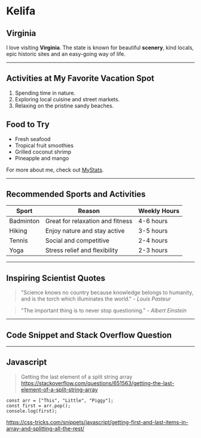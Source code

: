 
 # Kelifa

## Virginia

I love visiting **Virginia**. The state is known for beautiful **scenery**, kind locals, epic historic sites and an easy-going way of life.


---

## Activities at My Favorite Vacation Spot

   1. Spending time in nature.
   2. Exploring local cuisine and street markets.
   3. Relaxing on the pristine sandy beaches.

## Food to Try

   - Fresh seafood 
   - Tropical fruit smoothies
   -  Grilled coconut shrimp
   - Pineapple and mango 

For more about me, check out [MyStats](MyStats.md).

---

## Recommended Sports and Activities

| Sport            | Reason                                | Weekly Hours |
| ---------------- | ------------------------------------- | ------------ |
| Badminton        | Great for relaxation and fitness      | 4-6 hours    |
| Hiking           | Enjoy nature and stay active          | 3-5 hours    |
| Tennis           | Social and competitive                | 2-4 hours    |
| Yoga             | Stress relief and flexibility         | 2-3 hours    |

---

## Inspiring Scientist Quotes

> "Science knows no country because knowledge belongs to humanity, and is the torch which illuminates the world." - *Louis Pasteur*

> "The important thing is to never stop questioning." - *Albert Einstein*


---



## Code Snippet and Stack Overflow Question


<hr>

## Javascript
> Getting the last element of a split string array
<https://stackoverflow.com/questions/651563/getting-the-last-element-of-a-split-string-array>

```
const arr = ["This", "Little", "Piggy"];
const first = arr.pop();
console.log(first);
 ```

<https://css-tricks.com/snippets/javascript/getting-first-and-last-items-in-array-and-splitting-all-the-rest/>
